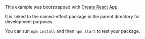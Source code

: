 This example was bootstrapped with [Create React App](https://github.com/facebook/create-react-app).

It is linked to the named-effect package in the parent directory for development purposes.

You can run `npm install` and then `npm start` to test your package.
